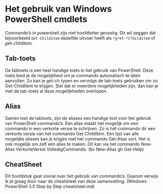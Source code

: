 # Het gebruik van Windows PowerShell cmdlets
Commando’s in powershell zijn niet hoofdletter gevoelig. Dit wil zeggen dat bijvoorbeeld `Get-Childitem` dezelfde uitvoer heeft als `*g*et-*C*hilditem` of *g*et-*c*hilditem.
## Tab-toets
De tabtoets is een heel handige toets in het gebruik van PowerShell. Deze toets bied je de mogelijkheid om je commando automatisch te laten aanvullen.  Zo kan je get-ch typen en vervolgs de tab-toets gebruiken om zo Get-ChildItem te krijgen. Stel dat er meerdere mogelijkheden zijn, dan kan je met de tab-toets al deze mogelijkheden overlopen.
## Alias
Samen met de tabtoets, zijn de aliases een handige tool voor het gebruik van PowerShell commando’s. Een alias maakt het mogelijk om een commando in een verkorte versie te schrijven. Zo is het commando dir een verkorte versie van het commando Get-ChildItem. Een lijst van alle mogelijke aliases kan je krijgen met het commando Get-Alias sort. Het is ook mogelijk om zelf een alias te maken. Dit kan via het commando New-Alias VerkorteVersie VolledigCommando. (bv New-Alias gh Get-Help)
## CheatSheet
Dit hoofdstuk gaat vooral over het gebruik van commando’s. Daarom verwijs ik je graag door naar de cheatsheet van deze samenvatting. (Windows PowerShell 3.0 Step by Step cheatsheet.md)
